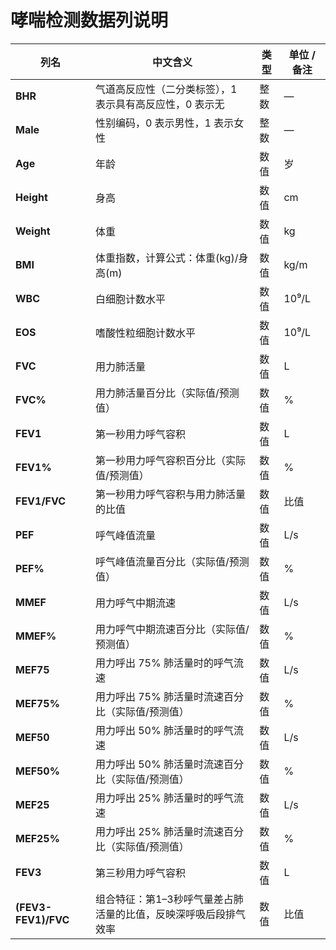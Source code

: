# 哮喘检测数据列说明

| 列名                   | 中文含义                                                         | 类型   | 单位 / 备注                    |
|------------------------|------------------------------------------------------------------|--------|------------------------------|
| **BHR**                | 气道高反应性（二分类标签），1 表示具有高反应性，0 表示无             | 整数   | —                            |
| **Male**               | 性别编码，0 表示男性，1 表示女性                                 | 整数   | —                            |
| **Age**                | 年龄                                                             | 数值   | 岁                           |
| **Height**             | 身高                                                             | 数值   | cm                           |
| **Weight**             | 体重                                                             | 数值   | kg                           |
| **BMI**                | 体重指数，计算公式：体重(kg)/身高(m)                          | 数值   | kg/m                     |
| **WBC**                | 白细胞计数水平                                                   | 数值   | 10⁹/L                       |
| **EOS**                | 嗜酸性粒细胞计数水平                                             | 数值   | 10⁹/L |
| **FVC**                | 用力肺活量                                                       | 数值   | L                            |
| **FVC%**               | 用力肺活量百分比（实际值/预测值）                                | 数值   | %                            |
| **FEV1**               | 第一秒用力呼气容积                                               | 数值   | L                            |
| **FEV1%**              | 第一秒用力呼气容积百分比（实际值/预测值）                        | 数值   | %                            |
| **FEV1/FVC**           | 第一秒用力呼气容积与用力肺活量的比值                             | 数值   | 比值                         |
| **PEF**                | 呼气峰值流量                                                     | 数值   | L/s                          |
| **PEF%**               | 呼气峰值流量百分比（实际值/预测值）                              | 数值   | %                            |
| **MMEF**               | 用力呼气中期流速                                                 | 数值   | L/s                          |
| **MMEF%**              | 用力呼气中期流速百分比（实际值/预测值）                          | 数值   | %                            |
| **MEF75**              | 用力呼出 75% 肺活量时的呼气流速                                  | 数值   | L/s                          |
| **MEF75%**             | 用力呼出 75% 肺活量时流速百分比（实际值/预测值）                 | 数值   | %                            |
| **MEF50**              | 用力呼出 50% 肺活量时的呼气流速                                  | 数值   | L/s                          |
| **MEF50%**             | 用力呼出 50% 肺活量时流速百分比（实际值/预测值）                 | 数值   | %                            |
| **MEF25**              | 用力呼出 25% 肺活量时的呼气流速                                  | 数值   | L/s                          |
| **MEF25%**             | 用力呼出 25% 肺活量时流速百分比（实际值/预测值）                 | 数值   | %                            |
| **FEV3**               | 第三秒用力呼气容积                                               | 数值   | L                            |
| **(FEV3-FEV1)/FVC**    | 组合特征：第1–3秒呼气量差占肺活量的比值，反映深呼吸后段排气效率   | 数值   | 比值                         |